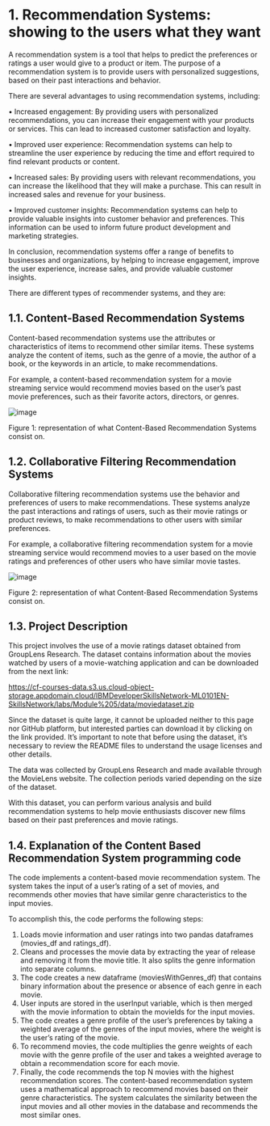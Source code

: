 # 1. Recommendation Systems: showing to the users what they want

A recommendation system is a tool that helps to predict the preferences or ratings a user would give to a product or item. The purpose of a recommendation system is to provide users with personalized suggestions, based on their past interactions and behavior.

There are several advantages to using recommendation systems, including:

•	Increased engagement: By providing users with personalized recommendations, you can increase their engagement with your products or services. This can lead to increased customer satisfaction and loyalty.

•	Improved user experience: Recommendation systems can help to streamline the user experience by reducing the time and effort required to find relevant products or content.

•	Increased sales: By providing users with relevant recommendations, you can increase the likelihood that they will make a purchase. This can result in increased sales and revenue for your business.

•	Improved customer insights: Recommendation systems can help to provide valuable insights into customer behavior and preferences. This information can be used to inform future product development and marketing strategies.

In conclusion, recommendation systems offer a range of benefits to businesses and organizations, by helping to increase engagement, improve the user experience, increase sales, and provide valuable customer insights.

There are different types of recommender systems, and they are:

## 1.1. Content-Based Recommendation Systems

Content-based recommendation systems use the attributes or characteristics of items to recommend other similar items. These systems analyze the content of items, such as the genre of a movie, the author of a book, or the keywords in an article, to make recommendations.

For example, a content-based recommendation system for a movie streaming service would recommend movies based on the user’s past movie preferences, such as their favorite actors, directors, or genres.

![image](https://user-images.githubusercontent.com/43154438/229680935-7d0f0d06-46a8-4192-9bb9-2124f37340d9.png)

Figure 1: representation of what Content-Based Recommendation Systems consist on.

## 1.2. Collaborative Filtering Recommendation Systems

Collaborative filtering recommendation systems use the behavior and preferences of users to make recommendations. These systems analyze the past interactions and ratings of users, such as their movie ratings or product reviews, to make recommendations to other users with similar preferences.

For example, a collaborative filtering recommendation system for a movie streaming service would recommend movies to a user based on the movie ratings and preferences of other users who have similar movie tastes.

![image](https://user-images.githubusercontent.com/43154438/229681039-e90a202e-29b8-459b-b0e2-49b8ca21d724.png)

Figure 2: representation of what Content-Based Recommendation Systems consist on.

## 1.3. Project Description

This project involves the use of a movie ratings dataset obtained from GroupLens Research. The dataset contains information about the movies watched by users of a movie-watching application and can be downloaded from the next link:

https://cf-courses-data.s3.us.cloud-object-storage.appdomain.cloud/IBMDeveloperSkillsNetwork-ML0101EN-SkillsNetwork/labs/Module%205/data/moviedataset.zip

Since the dataset is quite large, it cannot be uploaded neither to this page nor GitHub platform, but interested parties can download it by clicking on the link provided. It’s important to note that before using the dataset, it’s necessary to review the README files to understand the usage licenses and other details.

The data was collected by GroupLens Research and made available through the MovieLens website. The collection periods varied depending on the size of the dataset.

With this dataset, you can perform various analysis and build recommendation systems to help movie enthusiasts discover new films based on their past preferences and movie ratings.

## 1.4. Explanation of the Content Based Recommendation System programming code

The code implements a content-based movie recommendation system. The system takes the input of a user’s rating of a set of movies, and recommends other movies that have similar genre characteristics to the input movies.

To accomplish this, the code performs the following steps:

1.	Loads movie information and user ratings into two pandas dataframes (movies_df and ratings_df).
2.	Cleans and processes the movie data by extracting the year of release and removing it from the movie title. It also splits the genre information into separate columns.
3.	The code creates a new dataframe (moviesWithGenres_df) that contains binary information about the presence or absence of each genre in each movie.
4.	User inputs are stored in the userInput variable, which is then merged with the movie information to obtain the movieIds for the input movies.
5.	The code creates a genre profile of the user’s preferences by taking a weighted average of the genres of the input movies, where the weight is the user’s rating of the movie.
6.	To recommend movies, the code multiplies the genre weights of each movie with the genre profile of the user and takes a weighted average to obtain a recommendation score for each movie.
7.	Finally, the code recommends the top N movies with the highest recommendation scores.
The content-based recommendation system uses a mathematical approach to recommend movies based on their genre characteristics. The system calculates the similarity between the input movies and all other movies in the database and recommends the most similar ones.
